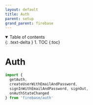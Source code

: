 ```yaml
---
layout: default
title: Auth 
parent: setup
grand_parent: firebase
---
```


<details open markdown="block">
  <summary>
    Table of contents
  </summary>
  {: .text-delta }
1. TOC
{:toc}
</details>

# Auth

```JavaScript
import {
  getAuth,
  createUserWithEmailAndPassword,
  signInWithEmailAndPassword, signOut,
  onAuthStateChanged
} from 'firebase/auth'
```